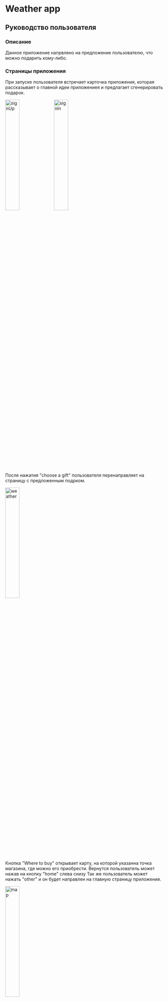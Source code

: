 # Weather app

## Руководство пользователя

### Описание
Данное приложение напрвлено на предложение пользователю, что можно подарить кому-либо.

### Страницы приложения
При запуске пользователя встречает карточка приложения, которая рассказывает о главной идеи приложениея и предлагает сгенерировать подарок.

<img src="screens/MAIN.png" width=30% alt="signUp"> <img src="screens/signIn.png" width=30% alt="signIn">

После нажатия "choose a gift" пользователя перенаправляет на страницу с предложенным подрком.

<img src="screens/GIFT.png" width=30% alt="weather">

Кнопка "Where to buy" открывает карту, на которой указанна точка магазина, где можно его приобрести. Вернутся пользователь может нажав на кнопку "home" слева снизу
Так же пользователь может нажать "other" и он будет направлен на главную страницу приложения.

<img src="screens/MAP.png" width=30% alt="map">

При нажатии на "fact about cat" пользователя перебрасывает на страницу с интересными рандомными фактами о котах. Вернутся пользователь может нажав стрелочку слева сверху.

<img src="screens/FACTaboutCAT.png" width=30% alt="map"> <img src="screens/newcity.png" width=30% alt="newcity">
